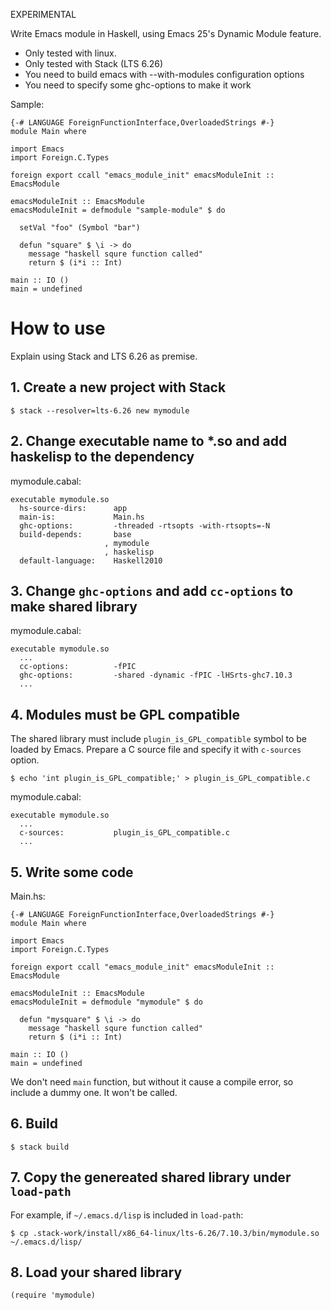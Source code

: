EXPERIMENTAL

Write Emacs module in Haskell, using Emacs 25's Dynamic Module feature.

* Only tested with linux.
* Only tested with Stack (LTS 6.26)
* You need to build emacs with --with-modules configuration options
* You need to specify some ghc-options to make it work

Sample:

    {-# LANGUAGE ForeignFunctionInterface,OverloadedStrings #-}
    module Main where

    import Emacs
    import Foreign.C.Types

    foreign export ccall "emacs_module_init" emacsModuleInit :: EmacsModule

    emacsModuleInit :: EmacsModule
    emacsModuleInit = defmodule "sample-module" $ do

      setVal "foo" (Symbol "bar")

      defun "square" $ \i -> do
        message "haskell squre function called"
        return $ (i*i :: Int)

    main :: IO ()
    main = undefined

# How to use

Explain using Stack and LTS 6.26 as premise.

## 1. Create a new project with Stack

    $ stack --resolver=lts-6.26 new mymodule

## 2. Change executable name to *.so and add haskelisp to the dependency

mymodule.cabal:

    executable mymodule.so
      hs-source-dirs:      app
      main-is:             Main.hs
      ghc-options:         -threaded -rtsopts -with-rtsopts=-N
      build-depends:       base
                         , mymodule
                         , haskelisp
      default-language:    Haskell2010

## 3. Change `ghc-options` and add `cc-options` to make shared library

mymodule.cabal:

    executable mymodule.so
      ...
      cc-options:          -fPIC
      ghc-options:         -shared -dynamic -fPIC -lHSrts-ghc7.10.3
      ...

## 4. Modules must be GPL compatible

The shared library must include `plugin_is_GPL_compatible` symbol to be loaded by Emacs.
Prepare a C source file and specify it with `c-sources` option.

    $ echo 'int plugin_is_GPL_compatible;' > plugin_is_GPL_compatible.c

mymodule.cabal:

    executable mymodule.so
      ...
      c-sources:           plugin_is_GPL_compatible.c
      ...

## 5. Write some code

Main.hs:

    {-# LANGUAGE ForeignFunctionInterface,OverloadedStrings #-}
    module Main where

    import Emacs
    import Foreign.C.Types

    foreign export ccall "emacs_module_init" emacsModuleInit :: EmacsModule

    emacsModuleInit :: EmacsModule
    emacsModuleInit = defmodule "mymodule" $ do

      defun "mysquare" $ \i -> do
        message "haskell squre function called"
        return $ (i*i :: Int)

    main :: IO ()
    main = undefined

We don't need `main` function, but without it cause a compile error,
so include a dummy one. It won't be called.

## 6. Build

    $ stack build

## 7. Copy the genereated shared library under `load-path`

For example, if `~/.emacs.d/lisp` is included in `load-path`:

    $ cp .stack-work/install/x86_64-linux/lts-6.26/7.10.3/bin/mymodule.so ~/.emacs.d/lisp/

## 8. Load your shared library

    (require 'mymodule)
